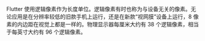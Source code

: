Flutter 使用逻辑像素作为长度单位。逻辑像素有时也称为与设备无关的像素。无论应用是在分辨率较低的旧款手机上运行，还是在新款“视网膜”设备上运行，8 像素的内边距在视觉上都是一样的。物理显示器每厘米大约有 38 个逻辑像素，相当于每英寸大约有 96 个逻辑像素。